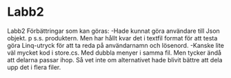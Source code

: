 # Labb2
Labb2
Förbättringar som kan göras:
-Hade kunnat göra användare till Json objekt. p s.s. produktern. Men har hållt kvar det i textfil format för att testa göra Linq-utryck för att ta reda på användarnamn och lösenord.
-Kanske lite väl mycket kod i store.cs. Med dubbla menyer i samma fil. Men tycker ändå att delarna passar ihop. Så vet inte om alternativet hade blivit bättre att dela upp det i flera filer.
